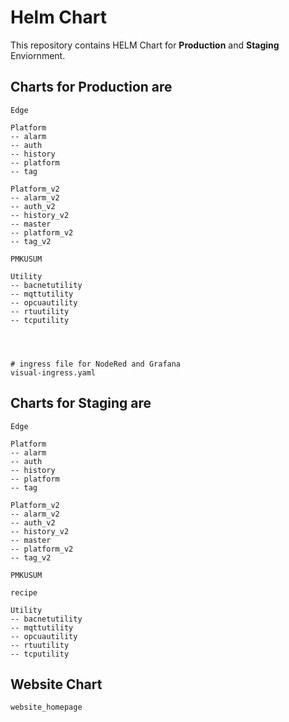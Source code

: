 # Helm Chart
This repository contains HELM Chart for **Production** and **Staging** Enviornment.

## Charts for Production are
```
Edge

Platform
-- alarm
-- auth
-- history
-- platform
-- tag

Platform_v2
-- alarm_v2
-- auth_v2
-- history_v2
-- master
-- platform_v2
-- tag_v2

PMKUSUM

Utility
-- bacnetutility
-- mqttutility
-- opcuautility
-- rtuutility
-- tcputility




# ingress file for NodeRed and Grafana
visual-ingress.yaml
```

## Charts for Staging are
```
Edge

Platform
-- alarm
-- auth
-- history
-- platform
-- tag

Platform_v2
-- alarm_v2
-- auth_v2
-- history_v2
-- master
-- platform_v2
-- tag_v2

PMKUSUM

recipe

Utility
-- bacnetutility
-- mqttutility
-- opcuautility
-- rtuutility
-- tcputility
```


## Website Chart
```
website_homepage
``````
